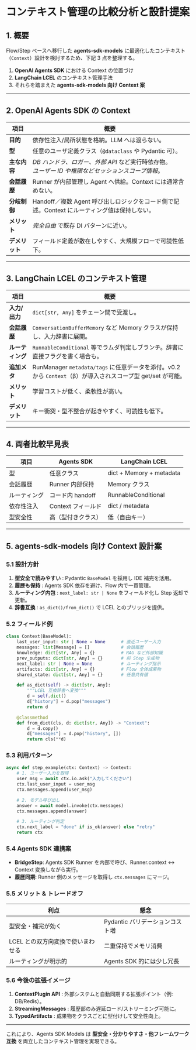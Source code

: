 # コンテキスト管理の比較分析と設計提案

## 1. 概要

Flow/Step ベースへ移行した **agents‑sdk‑models** に最適化したコンテキスト（`Context`）設計を検討するため、下記 3 点を整理する。

1. **OpenAI Agents SDK** における Context の位置づけ
2. **LangChain LCEL** のコンテキスト管理手法
3. それらを踏まえた **agents‑sdk‑models 向け Context 案**

---

## 2. OpenAI Agents SDK の Context

| 項目        | 概要                                                            |
| --------- | ------------------------------------------------------------- |
| **目的**    | 依存性注入/局所状態を格納。LLM へは渡らない。                                     |
| **型**     | 任意のユーザ定義クラス（`@dataclass` や Pydantic 可）。                       |
| **主な内容**  | *DB ハンドラ、ロガー、外部 API* など実行時依存物。<br>*ユーザー ID や権限などセッションスコープ情報*。 |
| **会話履歴**  | Runner が内部管理し Agent へ供給。Context には通常含めない。                     |
| **分岐制御**  | Handoff／複数 Agent 呼び出しロジックをコード側で記述。Context にルーティング値は保持しない。     |
| **メリット**  | *完全自由* で既存 DI パターンに近い。                                        |
| **デメリット** | フィールド定義が散在しやすく、大規模フローで可読性低下。                                  |

---

## 3. LangChain LCEL のコンテキスト管理

| 項目         | 概要                                                                               |
| ---------- | -------------------------------------------------------------------------------- |
| **入力/出力**  | `dict[str, Any]` をチェーン間で受渡し。                                                     |
| **会話履歴**   | `ConversationBufferMemory` など Memory クラスが保持し、入力辞書に展開。                            |
| **ルーティング** | `RunnableConditional` 等でラムダ判定しブランチ。辞書に直接フラグを書く場合も。                               |
| **追加メタ**   | RunManager `metadata/tags` に任意データを添付。v0.2 から `Context`（β）が導入されスコープ型 get/set が可能。 |
| **メリット**   | 学習コストが低く、柔軟性が高い。                                                                 |
| **デメリット**  | キー衝突・型不整合が起きやすく、可読性も低下。                                                          |

---

## 4. 両者比較早見表

| 項目     | Agents SDK    | LangChain LCEL           |
| ------ | ------------- | ------------------------ |
| 型      | 任意クラス         | dict + Memory + metadata |
| 会話履歴   | Runner 内部保持   | Memory クラス               |
| ルーティング | コード内 handoff  | RunnableConditional      |
| 依存性注入  | Context フィールド | dict / metadata          |
| 型安全性   | 高（型付きクラス）     | 低（自由キー）                  |

---

## 5. agents‑sdk‑models 向け Context 設計案

### 5.1 設計方針

1. **型安全で読みやすい** : Pydantic `BaseModel` を採用し IDE 補完を活用。
2. **履歴も保持** : Agents SDK 依存を避け、Flow 内で一貫管理。
3. **ルーティング内包** : `next_label: str | None` をフィールド化し Step 返却で更新。
4. **辞書互換** : `as_dict()/from_dict()` で LCEL とのブリッジを提供。

### 5.2 フィールド例

```python
class Context(BaseModel):
    last_user_input: str | None = None      # 直近ユーザー入力
    messages: list[Message] = []            # 会話履歴
    knowledge: dict[str, Any] = {}          # RAG など外部知識
    prev_outputs: dict[str, Any] = {}       # 前 Step 生成物
    next_label: str | None = None           # ルーティング指示
    artifacts: dict[str, Any] = {}          # Flow 全体成果物
    shared_state: dict[str, Any] = {}       # 任意共有値

    def as_dict(self) -> dict[str, Any]:
        """LCEL 互換辞書へ変換"""
        d = self.dict()
        d["history"] = d.pop("messages")
        return d

    @classmethod
    def from_dict(cls, d: dict[str, Any]) -> "Context":
        d = d.copy()
        d["messages"] = d.pop("history", [])
        return cls(**d)
```

### 5.3 利用パターン

```python
async def step_example(ctx: Context) -> Context:
    # 1. ユーザー入力を取得
    user_msg = await ctx.io.ask("入力してください")
    ctx.last_user_input = user_msg
    ctx.messages.append(user_msg)

    # 2. モデル呼び出し
    answer = await model.invoke(ctx.messages)
    ctx.messages.append(answer)

    # 3. ルーティング判定
    ctx.next_label = "done" if is_ok(answer) else "retry"
    return ctx
```

### 5.4 Agents SDK 連携案

* **BridgeStep**: Agents SDK Runner を内部で呼び、Runner.context ↔︎ Context 変換しながら実行。
* **履歴同期**: Runner 側のメッセージを取得し `ctx.messages` にマージ。

### 5.5 メリット & トレードオフ

| 利点                  | 懸念                   |
| ------------------- | -------------------- |
| 型安全・補完が効く           | Pydantic バリデーションコスト増 |
| LCEL との双方向変換で使いまわせる | 二重保持でメモリ消費           |
| ルーティングが明示的          | Agents SDK 的には少し冗長   |

### 5.6 今後の拡張イメージ

1. **ContextPlugin API** : 外部システムと自動同期する拡張ポイント（例: DB/Redis）。
2. **StreamingMessages** : 履歴部のみ遅延ロード/ストリーミング可能に。
3. **TypedArtifacts** : 成果物をクラスごとに型付けして安全性向上。

---

これにより、Agents SDK Models は **型安全・分かりやすさ・他フレームワーク互換** を両立したコンテキスト管理を実現できる。
